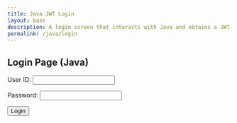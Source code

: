```yaml
---
title: Java JWT Login
layout: base
description: A login screen that interacts with Java and obtains a JWT  
permalink: /java/login
---
```


## Login Page (Java)

<!-- Login Form -->
<form action="javascript:login_user()">
    <p><label>
        User ID:
        <input type="text" name="uid" id="uid" required>
    </label></p>
    <p><label>
        Password:
        <input type="password" name="password" id="password" required>
    </label></p>
    <p>
        <button>Login</button>
    </p>
    <p id="error-message" style="color: red;"></p>
</form>

<script>
    // URI identifies the resource
    let URI = '';
    if (location.hostname === "localhost") {  // location.hostname is built-in JavaScript property
        URI = "http://localhost:8085";
    } else if (location.hostname === "127.0.0.1") {
            URI = "http://127.0.0.1:8085";
    } else {
            URI = "https://spring.nighthawkcodingsociety.com";
    }
    // URL identifies the web address login
    const URL = URI + '/authenticate';
    // The redirect constant identifies the web page to open on login success
    const redirect_prefix = "{{ site.baseurl }}"; // Use a Liquid tag to get the baseurl
    const redirect = redirect_prefix + '/java/database'; 


    function login_user(){
        // Set body to include login data
        const body = {
            email: document.getElementById("uid").value,
            password: document.getElementById("password").value,
        };

        // Set Headers to support cross-origin
        const options = {
            method: 'POST',
            mode: 'cors', // no-cors, *cors, same-origin
            cache: 'no-cache', // *default, no-cache, reload, force-cache, only-if-cached
            credentials: 'include', // include, *same-origin, omit
            body: JSON.stringify(body),
            headers: {
                "content-type": "application/json",
            },
        };

        document.getElementById("error-message").textContent = "";

        // Fetch JWT
        fetch(URL, options)
        .then(response => {
            // trap error response from Web API
            if (!response.ok) {
                const errorMsg = 'Login error: ' + response.status;
                console.log(errorMsg);
                document.getElementById("error-message").textContent = errorMsg;
                return;
            }
            // Success!!!
            // Redirect to Database location
            window.location.href = redirect;
        })
        .catch(error => {
            // Handle network errors
            console.log('Possible CORS or service down error: ' + error);
            document.getElementById("error-message").textContent = 'Possible CORS or service down error: ' + error;
        });
    }


</script>

